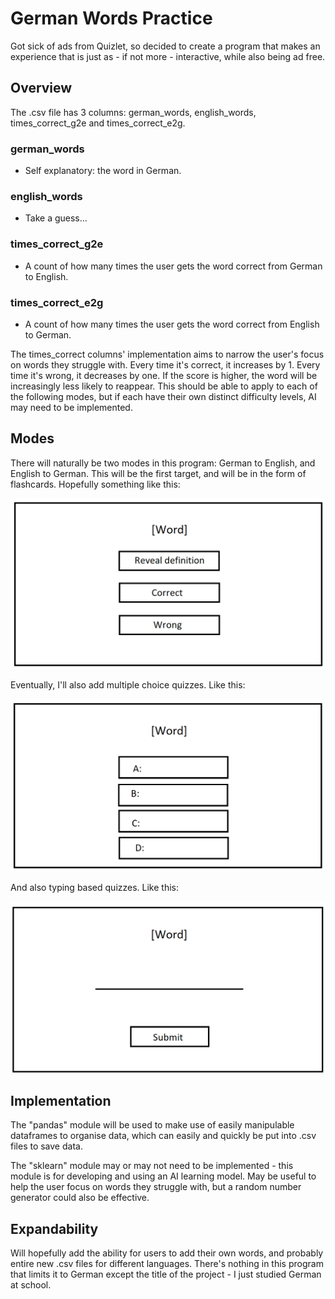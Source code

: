 # German Words Practice

Got sick of ads from Quizlet, so decided to create a program that makes an experience that is just as - if not more - interactive, while also being ad free.

## Overview

The .csv file has 3 columns: german_words, english_words, times_correct_g2e and times_correct_e2g.

### german_words
- Self explanatory: the word in German.
### english_words
- Take a guess...
### times_correct_g2e
- A count of how many times the user gets the word correct from German to English.
### times_correct_e2g
- A count of how many times the user gets the word correct from English to German.

The times_correct columns' implementation aims to narrow the user's focus on words they struggle with. Every time it's correct, it increases by 1. Every time it's wrong, it decreases by one. If the score is higher, the word will be increasingly less likely to reappear. This should be able to apply to each of the following modes, but if each have their own distinct difficulty levels, AI may need to be implemented.

## Modes

There will naturally be two modes in this program: German to English, and English to German. This will be the first target, and will be in the form of flashcards. Hopefully something like this:

![alt text](readme_images/image.png)

Eventually, I'll also add multiple choice quizzes. Like this:

![alt text](readme_images/image2.png)

And also typing based quizzes. Like this:

![alt text](readme_images/image3.png)

## Implementation

The "pandas" module will be used to make use of easily manipulable dataframes to organise data, which can easily and quickly be put into .csv files to save data.

The "sklearn" module may or may not need to be implemented - this module is for developing and using an AI learning model. May be useful to help the user focus on words they struggle with, but a random number generator could also be effective.

## Expandability

Will hopefully add the ability for users to add their own words, and probably entire new .csv files for different languages. There's nothing in this program that limits it to German except the title of the project - I just studied German at school.